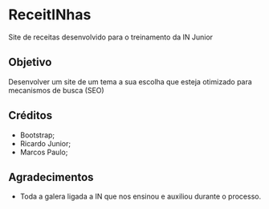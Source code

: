 # ReceitINhas
Site de receitas desenvolvido para o treinamento da IN Junior

## Objetivo
Desenvolver um site de um tema a sua escolha que esteja otimizado para mecanismos de busca (SEO)

## Créditos
 * Bootstrap;
 * Ricardo Junior;
 * Marcos Paulo;

## Agradecimentos
 * Toda a galera ligada a IN que nos ensinou e auxiliou durante o processo.
